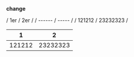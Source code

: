 **change**


/ 1er / 2er /
/ ------ / ----- /
/ 121212 / 23232323 /

| 1      | 2        |
|--------|----------|
| 121212 | 23232323 |

